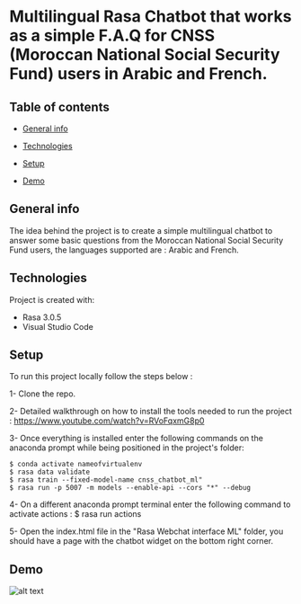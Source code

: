# Multilingual Rasa Chatbot that works as a simple F.A.Q for CNSS (Moroccan National Social Security Fund) users in Arabic and French.


## Table of contents
* [General info](#general-info)

* [Technologies](#Technologies)

* [Setup](#setup)

* [Demo](#Demo)

## General info
The idea behind the project is to create a simple multilingual chatbot to answer some basic questions from the Moroccan National Social Security Fund users, the languages supported are : Arabic and French.

## Technologies

Project is created with:
* Rasa 3.0.5
* Visual Studio Code

## Setup 

To run this project locally follow the steps below : 

1- Clone the repo.

2- Detailed walkthrough on how to install the tools needed to run the project : https://www.youtube.com/watch?v=RVoFqxmG8p0

3- Once everything is installed enter the following commands on the anaconda prompt while being positioned in the project's folder: 

``` 
$ conda activate nameofvirtualenv
$ rasa data validate 
$ rasa train --fixed-model-name cnss_chatbot_ml"
$ rasa run -p 5007 -m models --enable-api --cors "*" --debug

```
4- On a different anaconda prompt terminal enter the following command to activate actions : $ rasa run actions

5- Open the index.html file in the "Rasa Webchat interface ML" folder, you should have a page with the chatbot widget on the bottom right corner.

## Demo 

![alt text](https://user-images.githubusercontent.com/16072777/185400182-01c5d275-ce80-4424-a6c4-9fdad6cfa8b7.PNG)


